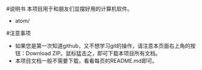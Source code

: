 #说明书
本项目用于和朋友们显摆好用的计算机软件。

- atom/

#注意事项
- 如果您是第一次知道github，又不想学习git的操作，请注意本页面右上角的按钮：Download ZIP。鼠标猛击之，即可下载本项目所有文档。
- 本项目文档一般不需要下载，看看每页的README.md即可。
